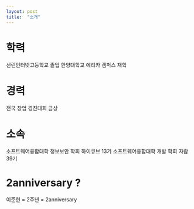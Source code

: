 ```yaml
---
layout: post
title:  "소개"
---
```


# 학력
 선린인터넷고등학교 졸업
 한양대학교 에리카 캠퍼스 재학

# 경력
 전국 창업 경진대회 금상

# 소속
 소프트웨어융합대학 정보보안 학회 하이큐브 13기
 소프트웨어융합대학 개발 학회 자람 39기

# 2anniversary ?

 이준현 = 2주년 = 2anniversary


